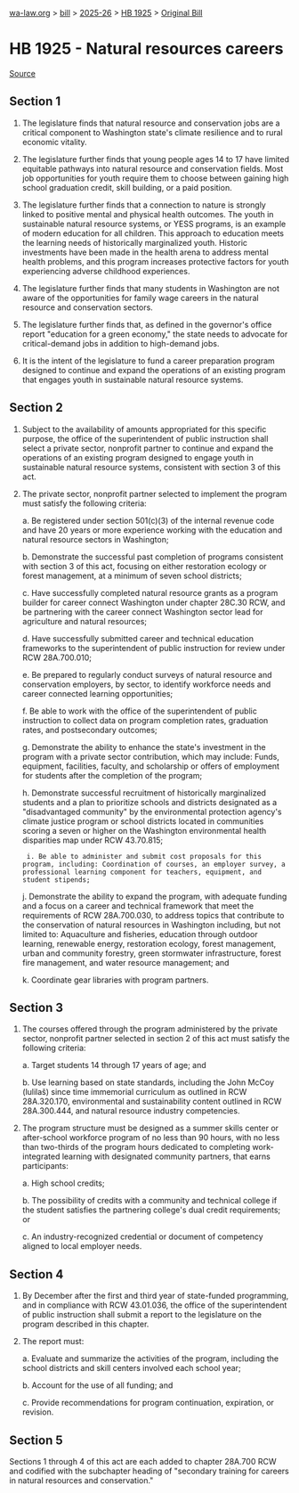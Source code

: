 [wa-law.org](/) > [bill](/bill/) > [2025-26](/bill/2025-26/) > [HB 1925](/bill/2025-26/hb/1925/) > [Original Bill](/bill/2025-26/hb/1925/1/)

# HB 1925 - Natural resources careers

[Source](http://lawfilesext.leg.wa.gov/biennium/2025-26/Pdf/Bills/House%20Bills/1925.pdf)

## Section 1
1. The legislature finds that natural resource and conservation jobs are a critical component to Washington state's climate resilience and to rural economic vitality.

2. The legislature further finds that young people ages 14 to 17 have limited equitable pathways into natural resource and conservation fields. Most job opportunities for youth require them to choose between gaining high school graduation credit, skill building, or a paid position.

3. The legislature further finds that a connection to nature is strongly linked to positive mental and physical health outcomes. The youth in sustainable natural resource systems, or YESS programs, is an example of modern education for all children. This approach to education meets the learning needs of historically marginalized youth. Historic investments have been made in the health arena to address mental health problems, and this program increases protective factors for youth experiencing adverse childhood experiences.

4. The legislature further finds that many students in Washington are not aware of the opportunities for family wage careers in the natural resource and conservation sectors.

5. The legislature further finds that, as defined in the governor's office report "education for a green economy," the state needs to advocate for critical-demand jobs in addition to high-demand jobs.

6. It is the intent of the legislature to fund a career preparation program designed to continue and expand the operations of an existing program that engages youth in sustainable natural resource systems.

## Section 2
1. Subject to the availability of amounts appropriated for this specific purpose, the office of the superintendent of public instruction shall select a private sector, nonprofit partner to continue and expand the operations of an existing program designed to engage youth in sustainable natural resource systems, consistent with section 3 of this act.

2. The private sector, nonprofit partner selected to implement the program must satisfy the following criteria:

    a. Be registered under section 501(c)(3) of the internal revenue code and have 20 years or more experience working with the education and natural resource sectors in Washington;

    b. Demonstrate the successful past completion of programs consistent with section 3 of this act, focusing on either restoration ecology or forest management, at a minimum of seven school districts;

    c. Have successfully completed natural resource grants as a program builder for career connect Washington under chapter 28C.30 RCW, and be partnering with the career connect Washington sector lead for agriculture and natural resources;

    d. Have successfully submitted career and technical education frameworks to the superintendent of public instruction for review under RCW 28A.700.010;

    e. Be prepared to regularly conduct surveys of natural resource and conservation employers, by sector, to identify workforce needs and career connected learning opportunities;

    f. Be able to work with the office of the superintendent of public instruction to collect data on program completion rates, graduation rates, and postsecondary outcomes;

    g. Demonstrate the ability to enhance the state's investment in the program with a private sector contribution, which may include: Funds, equipment, facilities, faculty, and scholarship or offers of employment for students after the completion of the program;

    h. Demonstrate successful recruitment of historically marginalized students and a plan to prioritize schools and districts designated as a "disadvantaged community" by the environmental protection agency's climate justice program or school districts located in communities scoring a seven or higher on the Washington environmental health disparities map under RCW 43.70.815;

        i. Be able to administer and submit cost proposals for this program, including: Coordination of courses, an employer survey, a professional learning component for teachers, equipment, and student stipends;

    j. Demonstrate the ability to expand the program, with adequate funding and a focus on a career and technical framework that meet the requirements of RCW 28A.700.030, to address topics that contribute to the conservation of natural resources in Washington including, but not limited to: Aquaculture and fisheries, education through outdoor learning, renewable energy, restoration ecology, forest management, urban and community forestry, green stormwater infrastructure, forest fire management, and water resource management; and

    k. Coordinate gear libraries with program partners.

## Section 3
1. The courses offered through the program administered by the private sector, nonprofit partner selected in section 2 of this act must satisfy the following criteria:

    a. Target students 14 through 17 years of age; and

    b. Use learning based on state standards, including the John McCoy (lulilaš) since time immemorial curriculum as outlined in RCW 28A.320.170, environmental and sustainability content outlined in RCW 28A.300.444, and natural resource industry competencies.

2. The program structure must be designed as a summer skills center or after-school workforce program of no less than 90 hours, with no less than two-thirds of the program hours dedicated to completing work-integrated learning with designated community partners, that earns participants:

    a. High school credits;

    b. The possibility of credits with a community and technical college if the student satisfies the partnering college's dual credit requirements; or

    c. An industry-recognized credential or document of competency aligned to local employer needs.

## Section 4
1. By December after the first and third year of state-funded programming, and in compliance with RCW 43.01.036, the office of the superintendent of public instruction shall submit a report to the legislature on the program described in this chapter.

2. The report must:

    a. Evaluate and summarize the activities of the program, including the school districts and skill centers involved each school year;

    b. Account for the use of all funding; and

    c. Provide recommendations for program continuation, expiration, or revision.

## Section 5
Sections 1 through 4 of this act are each added to chapter 28A.700 RCW and codified with the subchapter heading of "secondary training for careers in natural resources and conservation."
